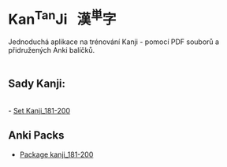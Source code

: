 
# Kan<sup>Tan</sup>Ji &nbsp; 漢<sup>単</sup>字
Jednoduchá aplikace na trénování Kanji - pomocí PDF souborů a přidružených Anki balíčků.
<br><br>

## Sady Kanji:
<br>
 - <a href="pdf/Kanji_181-200.pdf">Set Kanji_181-200</a><br>

## Anki Packs
 - <a href="anki/kanji_181-200.apkg">Package kanji_181-200</a><br>
